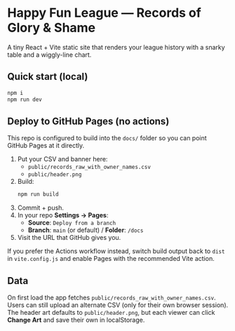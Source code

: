# Happy Fun League — Records of Glory & Shame

A tiny React + Vite static site that renders your league history with a snarky table and a wiggly-line chart.

## Quick start (local)

```bash
npm i
npm run dev
```

## Deploy to GitHub Pages (no actions)

This repo is configured to build into the `docs/` folder so you can point GitHub Pages at it directly.

1. Put your CSV and banner here:
   - `public/records_raw_with_owner_names.csv`
   - `public/header.png`
2. Build:
   ```bash
   npm run build
   ```
3. Commit + push.
4. In your repo **Settings → Pages**:
   - **Source**: `Deploy from a branch`
   - **Branch**: `main` (or default) / **Folder**: `/docs`
5. Visit the URL that GitHub gives you.

If you prefer the Actions workflow instead, switch build output back to `dist` in `vite.config.js` and enable Pages with the recommended Vite action.

## Data

On first load the app fetches `public/records_raw_with_owner_names.csv`. Users can still upload an alternate CSV (only for their own browser session). The header art defaults to `public/header.png`, but each viewer can click **Change Art** and save their own in localStorage.

